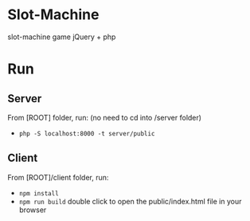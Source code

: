 # Slot-Machine
slot-machine game jQuery + php


# Run
## Server
From [ROOT] folder, run:
(no need to cd into /server folder)
- `php -S localhost:8000 -t server/public`

## Client
From [ROOT]/client folder, run:
  - `npm install`
  - `npm run build`
  double click to open the public/index.html file in your browser